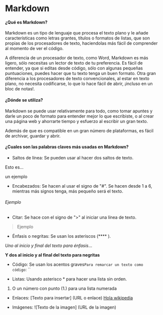 # Markdown

#### ¿Qué es Markdown?
Markdown es un tipo de lenguaje que procesa el texto plano y le añade características como letras grantes, títulos o formatos de listas, que son propias de los procesadores de texto, haciendolas más fácil de comprender al momento de ver el código.

A diferencia de un procesador de texto, como Word, Markdown es más ligero, sólo necesitas un lector de texto de tu preferencia. Es fácil de entender, ya que si editas desde código, sólo con algunas pequeñas puntuaciones, puedes hacer que tu texto tenga un buen formato. Otra gran diferencia a los procesadores de texto convencionales, al estar en texto plano, no necesita codificarse, lo que lo hace fácil de abrir, ¡incluso en un bloc de notas!.

#### ¿Dónde se utiliza?
Markdown se puede usar relativamente para todo, como tomar apuntes y darle un poco de formato para entender mejor lo que escribiste, o al crear una página web y ahorrarte tiempo y esfuerzo al escribir un gran texto.

Además de que es compatible en un gran número de plataformas, es fácil de archivar, guardar y abrir.

#### ¿Cuales son las palabras claves más usadas en Markdown?

* Saltos de línea: Se pueden usar al hacer dos saltos de texto.

Esto es...

 un ejemplo

* Encabezados: Se hacen al usar el signo de "#". Se hacen desde 1 a 6, mientras más signos tenga, más pequeño será el texto.
###### Ejemplo


* Citar: Se hace con el signo de ">" al iniciar una línea de texto.
>Ejemplo

* Énfasis o negritas: Se usan los asteriscos (**** ).

*Uno al inicio y final del texto para énfasis*...

**Y dos al inicio y al final del texto para negritas**

* Código: Se usan los acentos graves`Para remarcar un texto como código`: ``

* Listas: Usando asterisco * para hacer una lista sin orden.


1. O un número con punto (1.) para una lista numerada


* Enlaces: [Texto para insertar] (URL o enlace)
[Hola wikipedia](wikipedia.com)

* Imágenes: ![Texto de la imagen] (URL de la imagen)
